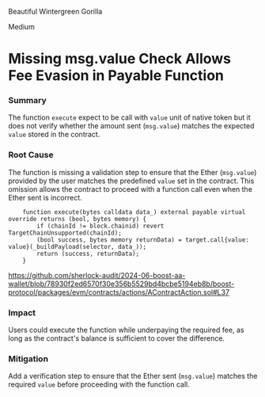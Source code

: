 Beautiful Wintergreen Gorilla

Medium

# Missing msg.value Check Allows Fee Evasion in Payable Function

### Summary

The function `execute` expect to be call with `value` unit of native token but it does not verify whether the amount sent (`msg.value`) matches the expected `value` stored in the contract. 

### Root Cause

The function is missing a validation step to ensure that the Ether (`msg.value`) provided by the user matches the predefined `value` set in the contract. This omission allows the contract to proceed with a function call even when the Ether sent is incorrect.

```solidity
    function execute(bytes calldata data_) external payable virtual override returns (bool, bytes memory) {
        if (chainId != block.chainid) revert TargetChainUnsupported(chainId);
        (bool success, bytes memory returnData) = target.call{value: value}(_buildPayload(selector, data_));
        return (success, returnData);
    }
```

https://github.com/sherlock-audit/2024-06-boost-aa-wallet/blob/78930f2ed6570f30e356b5529bd4bcbe5194eb8b/boost-protocol/packages/evm/contracts/actions/AContractAction.sol#L37


### Impact

Users could execute the function while underpaying the required fee, as long as the contract's balance is sufficient to cover the difference. 

### Mitigation

 Add a verification step to ensure that the Ether sent (`msg.value`) matches the required `value` before proceeding with the function call. 
